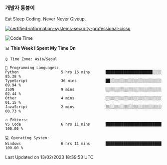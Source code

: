 ### 개발자 통붕이
Eat Sleep Coding.
Never Never Giveup.

[![certified-information-systems-security-professional-cissp](https://user-images.githubusercontent.com/44606727/157613689-acd84ec6-5f8f-4e79-89d9-a8d51f033634.png)](https://www.credly.com/badges/f394a010-85a0-450b-9136-8043af01d71c/public_url)

<!--START_SECTION:waka-->
![Code Time](http://img.shields.io/badge/Code%20Time-1%2C434%20hrs-blue)

📊 **This Week I Spent My Time On** 

```text
⌚︎ Time Zone: Asia/Seoul

💬 Programming Languages: 
Python                   5 hrs 16 mins       █████████████████████░░░░   85.38 % 
TypeScript               36 mins             ██░░░░░░░░░░░░░░░░░░░░░░░   09.94 % 
JSON                     9 mins              ░░░░░░░░░░░░░░░░░░░░░░░░░   02.44 % 
Other                    4 mins              ░░░░░░░░░░░░░░░░░░░░░░░░░   01.15 % 
JavaScript               2 mins              ░░░░░░░░░░░░░░░░░░░░░░░░░   00.73 % 

🔥 Editors: 
VS Code                  6 hrs 11 mins       █████████████████████████   100.00 % 

💻 Operating System: 
Windows                  6 hrs 11 mins       █████████████████████████   100.00 % 

```


 Last Updated on 13/02/2023 18:39:53 UTC
<!--END_SECTION:waka-->
